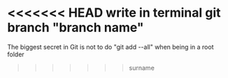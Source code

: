 <<<<<<< HEAD
write in terminal git branch "branch name"
=======
The biggest secret in Git is not to do "git add --all"
when being in a root folder
>>>>>>> surname
